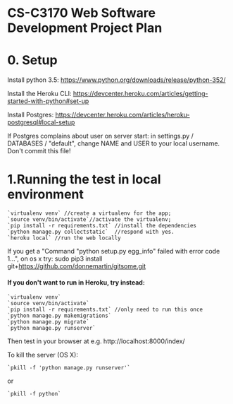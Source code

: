 ﻿# CS-C3170 Web Software Development Project Plan

# 0. Setup
Install python 3.5:
https://www.python.org/downloads/release/python-352/

Install the Heroku CLI:
https://devcenter.heroku.com/articles/getting-started-with-python#set-up

Install Postgres:
https://devcenter.heroku.com/articles/heroku-postgresql#local-setup

If Postgres complains about user on server start:
 in settings.py / DATABASES / "default", change NAME and USER to your local username. Don't commit this file!

# 1.Running the test in local environment
    `virtualenv venv` //create a virtualenv for the app;
    `source venv/bin/activate`//activate the virtualenv;
    `pip install -r requirements.txt` //install the dependencies
    `python manage.py collectstatic`  //respond with yes.
    `heroku local` //run the web locally

 If you get a "Command "python setup.py egg_info" failed with error code 1...", on os x try:
 sudo pip3 install git+https://github.com/donnemartin/gitsome.git
 
 
 #### If you don't want to run in Heroku, try instead: ####
    `virtualenv venv`
    `source venv/bin/activate`
    `pip install -r requirements.txt` //only need to run this once
    `python manage.py makemigrations` 
    `python manage.py migrate`
    `python manage.py runserver`

Then test in your browser at e.g. http://localhost:8000/index/

To kill the server (OS X):

    `pkill -f 'python manage.py runserver'`
or  
    
    `pkill -f python`